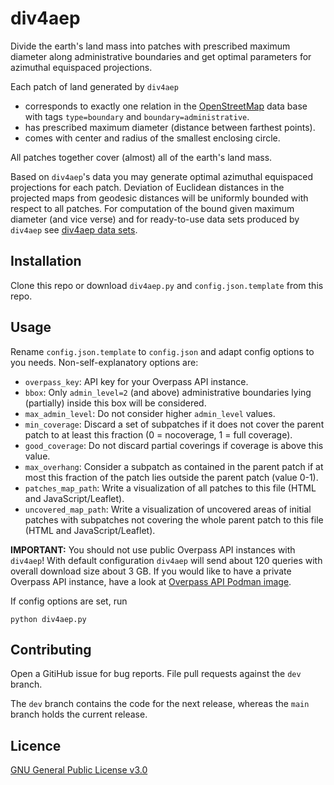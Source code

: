 # div4aep

Divide the earth's land mass into patches with prescribed maximum diameter along administrative boundaries and get optimal parameters for azimuthal equispaced projections.

Each patch of land generated by `div4aep`
* corresponds to exactly one relation in the [OpenStreetMap](https://openstreetmap.org) data base with tags `type=boundary` and `boundary=administrative`.
* has prescribed maximum diameter (distance between farthest points).
* comes with center and radius of the smallest enclosing circle.

All patches together cover (almost) all of the earth's land mass.

Based on `div4aep`'s data you may generate optimal azimuthal equispaced projections for each patch. Deviation of Euclidean distances in the projected maps from geodesic distances will be uniformly bounded with respect to all patches. For computation of the bound given maximum diameter (and vice verse) and for ready-to-use data sets produced by `div4aep` see [div4aep data sets](https://whz.de/~jef19jdw/codedata/div4aep.html).

## Installation

Clone this repo or download `div4aep.py` and `config.json.template` from this repo.

## Usage

Rename `config.json.template` to `config.json` and adapt config options to you needs. Non-self-explanatory options are:
* `overpass_key`: API key for your Overpass API instance.
* `bbox`: Only `admin_level=2` (and above) administrative boundaries lying (partially) inside this box will be considered.
* `max_admin_level`: Do not consider higher `admin_level` values.
* `min_coverage`: Discard a set of subpatches if it does not cover the parent patch to at least this fraction (0 = nocoverage, 1 = full coverage).
* `good_coverage`: Do not discard partial coverings if coverage is above this value.
* `max_overhang`: Consider a subpatch as contained in the parent patch if at most this fraction of the patch lies outside the parent patch (value 0-1).
* `patches_map_path`: Write a visualization of all patches to this file (HTML and JavaScript/Leaflet).
* `uncovered_map_path`: Write a visualization of uncovered areas of initial patches with subpatches not covering the whole parent patch to this file (HTML and JavaScript/Leaflet).

**IMPORTANT:** You should not use public Overpass API instances with `div4aep`! With default configuration `div4aep` will send about 120 queries with overall download size about 3 GB. If you would like to have a private Overpass API instance, have a look at [Overpass API Podman image](https://github.com/jeflem/overpass-podman).

If config options are set, run
```
python div4aep.py
```

## Contributing

Open a GitiHub issue for bug reports. File pull requests against the `dev` branch.

The `dev` branch contains the code for the next release, whereas the `main` branch holds the current release.

## Licence
[GNU General Public License v3.0](https://www.gnu.org/licenses/gpl-3.0.html.en)